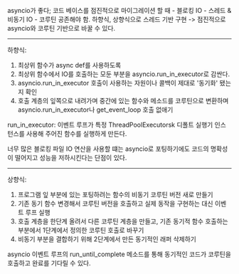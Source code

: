 asyncio가 좋다; 코드 베이스를 점진적으로 마이그레이션 할 때 - 블로킹 IO - 스레드 & 비동기 IO - 코루틴 공존해야 함.
하향식, 상향식으로 스레드 기반 구현 -> 점진적으로 asyncio와 코루틴 기반으로 바꿀 수 있다.

-------------------
하향식:
1. 최상위 함수가 async def를 사용하도록
2. 최상위 함수에서 IO를 호출하는 모둔 부분을 asyncio.run_in_executor로 감싼다.
3. asyncio.run_in_executor 호출이 사용하는 자원이나 콜백이 제대로 '동기화' 됐는지 확인
4. 호출 계층의 잎쪽으로 내려가며 중간에 있는 함수와 메소드를 코루틴으로 변환하며 asyncio.run_in_executor나 get_event_loop 호출 없애기

run_in_executor: 이벤트 루프가 특정 ThreadPoolExecutorsk 디폴트 실행기 인스턴스를 사용해 주어진 함수를 실행하게 만든다.

너무 많은 블로킹 파일 IO 연산을 사용할 떄는
asyncio로 포팅하기에도 코드의 명확성이 떨어지고 성능을 저하시킨다는 단점이 있다.

------------


상향식:
1. 프로그램 잎 부분에 있는 포팅하려는 함수의 비동기 코루틴 버전 새로 만들기
2. 기존 동기 함수 변경해서 코루틴 버전을 호출하고 실제 동작을 구현하는 대신 이벤트 루프 실행
3. 호출 계층을 한단계 올려서 다른 코루틴 계층을 만들고, 기존 동기적 함수 호출하는 부분에서 1단계에서 정의한 코루틴 호출로 바꾸기
4. 비동기 부분을 결합하기 위해 2단계에서 만든 동기적인 래퍼 삭제하기


asyncio 이벤트 루프의 run_until_complete 메소드를 통해 동기적인 코드가 코루틴을 호출하고 완료를 기다릴 수 있다.

